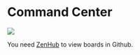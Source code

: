 Command Center
=============

![](http://wiki.teamliquid.net/starcraft/images/f/f1/CCslide.PNG)

You need [ZenHub](zenhub.io) to view boards in Github.
